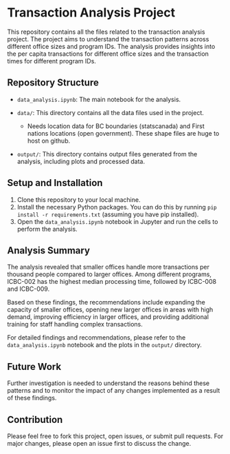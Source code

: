 # Transaction Analysis Project

This repository contains all the files related to the transaction analysis project. The project aims to understand the transaction patterns across different office sizes and program IDs. The analysis provides insights into the per capita transactions for different office sizes and the transaction times for different program IDs.

## Repository Structure

- `data_analysis.ipynb`: The main notebook for the analysis.

- `data/`: This directory contains all the data files used in the project.
  - Needs location data for BC boundaries (statscanada) and First nations locations (open government). These shape files are huge to host on github.

- `output/`: This directory contains output files generated from the analysis, including plots and processed data.

## Setup and Installation

1. Clone this repository to your local machine.
2. Install the necessary Python packages. You can do this by running `pip install -r requirements.txt` (assuming you have pip installed).
3. Open the `data_analysis.ipynb` notebook in Jupyter and run the cells to perform the analysis.

## Analysis Summary

The analysis revealed that smaller offices handle more transactions per thousand people compared to larger offices. Among different programs, ICBC-002 has the highest median processing time, followed by ICBC-008 and ICBC-009.

Based on these findings, the recommendations include expanding the capacity of smaller offices, opening new larger offices in areas with high demand, improving efficiency in larger offices, and providing additional training for staff handling complex transactions.

For detailed findings and recommendations, please refer to the `data_analysis.ipynb` notebook and the plots in the `output/` directory.

## Future Work

Further investigation is needed to understand the reasons behind these patterns and to monitor the impact of any changes implemented as a result of these findings.

## Contribution

Please feel free to fork this project, open issues, or submit pull requests. For major changes, please open an issue first to discuss the change.

